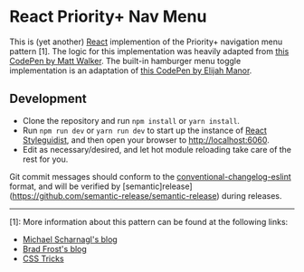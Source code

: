 React Priority+ Nav Menu
==========================

This is (yet another) [React](https://reactjs.org/) implemention of the Priority+ navigation menu pattern [1]. The logic for this implementation was heavily adapted from [this CodePen by Matt Walker](https://codepen.io/zammer/pen/pbxJdo). The built-in hamburger menu toggle implementation is an adaptation of [this CodePen by Elijah Manor](https://codepen.io/elijahmanor/pen/Igpoe).

## Development
- Clone the repository and run `npm install` or `yarn install`.
- Run `npm run dev` or `yarn run dev` to start up the instance of [React Styleguidist](https://react-styleguidist.js.org/), and then open your browser to [http://localhost:6060](http://localhost:6060).
- Edit as necessary/desired, and let hot module reloading take care of the rest for you.

Git commit messages should conform to the [conventional-changelog-eslint](https://www.npmjs.com/package/conventional-changelog-eslint) format, and will be verified by [semantic]release](https://github.com/semantic-release/semantic-release) during releases.

----
[1]: More information about this pattern can be found at the following links:
- [Michael Scharnagl's blog](https://justmarkup.com/log/2012/06/responsive-multi-level-navigation/)
- [Brad Frost's blog](http://bradfrost.com/blog/web/complex-navigation-patterns-for-responsive-design/#priority-plus)
- [CSS Tricks](https://css-tricks.com/the-priority-navigation-pattern/)
